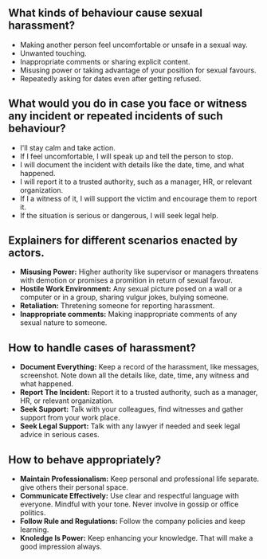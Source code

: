 ## What kinds of behaviour cause sexual harassment?

- Making another person feel uncomfortable or unsafe in a sexual way.
- Unwanted touching.
- Inappropriate comments or sharing explicit content.
- Misusing power or taking advantage of your position for sexual favours.
- Repeatedly asking for dates even after getting refused.

## What would you do in case you face or witness any incident or repeated incidents of such behaviour?

- I'll stay calm and take action.
- If I feel uncomfortable, I will speak up and tell the person to stop.
- I will document the incident with details like the date, time, and what happened.
- I will report it to a trusted authority, such as a manager, HR, or relevant organization.
- If I a witness of it, I will support the victim and encourage them to report it.
- If the situation is serious or dangerous, I will seek legal help.

## Explainers for different scenarios enacted by actors.

- **Misusing Power:** Higher authority like supervisor or managers threatens with demotion or promises a promition in return of sexual favour.
- **Hostile Work Environment:** Any sexual picture posed on a wall or a computer or in a group, sharing vulgur jokes, bulying someone.
- **Retaliation:** Thretening someone for reporting harassment.
- **Inappropriate comments:** Making inappropriate comments of any sexual nature to someone.

## How to handle cases of harassment?

- **Document Everything:** Keep a record of the harassment, like messages, screenshot. Note down all the details like, date, time, any witness and what happened.
- **Report The Incident:** Report it to a trusted authority, such as a manager, HR, or relevant organization.
- **Seek Support:** Talk with your colleagues, find witnesses and gather support from your work place.
- **Seek Legal Support:** Talk with any lawyer if needed and seek legal advice in serious cases.

## How to behave appropriately?
- **Maintain Professionalism:** Keep personal and professional life separate. give others their personal space.
- **Communicate Effectively:** Use clear and respectful language with everyone. Mindful with your tone. Never involve in gossip or office politics.
- **Follow Rule and Regulations:** Follow the company policies and keep learning.
- **Knoledge Is Power:** Keep enhancing your knowledge. That will make a good impression always.


